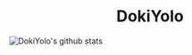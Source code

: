 <center><h1>DokiYolo</h1></center>
<img src="https://github-readme-stats.vercel.app/api?username=DokiYoloo&theme=default&count_private=true&show_icons=true" alt="DokiYolo's github stats"  />

